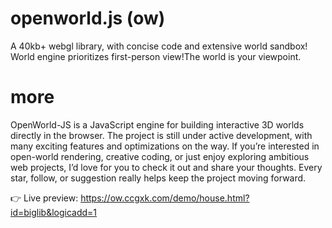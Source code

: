 # openworld.js (ow)

A 40kb+ webgl library, with concise code and extensive world sandbox! World engine prioritizes first-person view!The world is your viewpoint. 

# more

OpenWorld-JS is a JavaScript engine for building interactive 3D worlds directly in the browser. The project is still under active development, with many exciting features and optimizations on the way. If you’re interested in open-world rendering, creative coding, or just enjoy exploring ambitious web projects, I’d love for you to check it out and share your thoughts. Every star, follow, or suggestion really helps keep the project moving forward.

👉 Live preview: https://ow.ccgxk.com/demo/house.html?id=biglib&logicadd=1